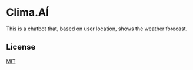 # Clima.AÍ

This is a chatbot that, based on user location, shows the weather forecast.


## License
[MIT](https://choosealicense.com/licenses/mit/)
